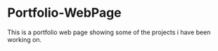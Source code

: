 # Portfolio-WebPage

This is a portfolio web page showing some of the projects i have been working on.
